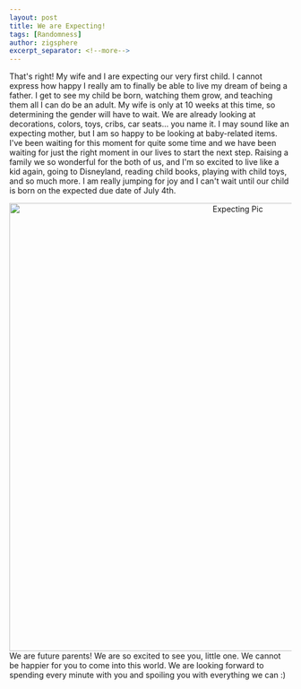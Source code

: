 ```yaml
---
layout: post
title: We are Expecting!
tags: [Randomness]
author: zigsphere
excerpt_separator: <!--more-->
---
```


That's right! My wife and I are expecting our very first child. I cannot express how happy I really am to finally be able to live my dream of being a father. I get to see my child be born, watching them grow, and teaching them all I can do be an adult. My wife is only at 10 weeks at this time, so determining the gender will have to wait.
We are already looking at decorations, colors, toys, cribs, car seats... you name it. I may sound like an expecting mother, but I am so happy to be looking at baby-related items. I've been waiting for this moment for quite some time and we have been waiting for just the right moment in our lives to start the next step. Raising a family we so wonderful for the both of us, and I'm so excited to live like a kid again, going to Disneyland, reading child books, playing with child toys, and so much more. I am really jumping for joy and I can't wait until our child is born on the expected due date of July 4th.
<center><img src="https://www.josephziegler.com/media/baby.jpg" width="800" alt="Expecting Pic"></center>
We are future parents! We are so excited to see you, little one. We cannot be happier for you to come into this world. We are looking forward to spending every minute with you and spoiling you with everything we can :)